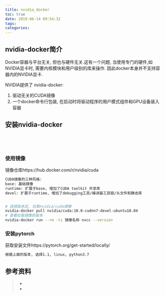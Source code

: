 ```yaml
---
title: nvidia_docker
toc: true
date: 2019-06-14 09:54:32
tags:
categories:
---
```






## nvidia-docker简介

Docker容器与平台无关, 但也与硬件无关.这有一个问题, 当使用专门的硬件,如NVIDIA显卡时, 需要内核模块和用户级别的库来操作. 因此docker本身并不支持容器内的NVIDIA显卡.

NVIDIA提供了 nvidia-docker:

1. 驱动无关的CUDA镜像
2. 一个docker命令行包装, 在启动时将驱动程序的用户模式组件和GPU设备装入容器



## 安装nvidia-docker

```bash





```

### 使用镜像

镜像仓库https://hub.docker.com/r/nvidia/cuda

```bash
CUDA镜像的三种风格:
base: 基础镜像
runtime: 扩展于base, 增加了CUDA toolkit 共享库
devel: 扩展于runtime, 增加了debugging工具/编译器工具链/头文件和静态库


# 选择版本后, 拉取nvidia/cuda镜像
nvidia-docker pull nvidia/cuda:10.0-cudnn7-devel-ubuntu18.04
# 查看拉取镜像的版本
nvidia-docker run --rm -ti 镜像名称 nvcc --version
```

### 安装pytorch

获取安装文件https://pytorch.org/get-started/locally/

```bash
根据上面的版本, 选择1.1, linux, python3.7
```









## 参考资料
> - []()
> - []()
